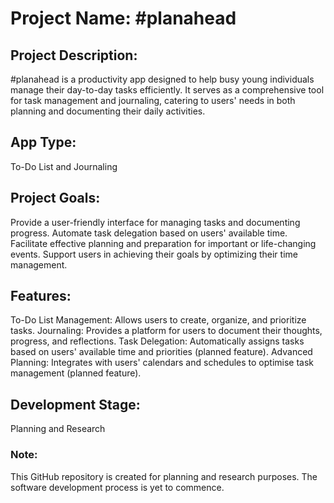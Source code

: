 # Project Name: #planahead
## Project Description:
#planahead is a productivity app designed to help busy young individuals manage their day-to-day tasks efficiently. It serves as a comprehensive tool for task management and journaling, catering to users' needs in both planning and documenting their daily activities.

## App Type:
To-Do List and Journaling

## Project Goals:
Provide a user-friendly interface for managing tasks and documenting progress.
Automate task delegation based on users' available time.
Facilitate effective planning and preparation for important or life-changing events.
Support users in achieving their goals by optimizing their time management.

## Features:
To-Do List Management: Allows users to create, organize, and prioritize tasks.
Journaling: Provides a platform for users to document their thoughts, progress, and reflections.
Task Delegation: Automatically assigns tasks based on users' available time and priorities (planned feature).
Advanced Planning: Integrates with users' calendars and schedules to optimise task management (planned feature).

## Development Stage:
Planning and Research

### Note:
This GitHub repository is created for planning and research purposes. The software development process is yet to commence.
